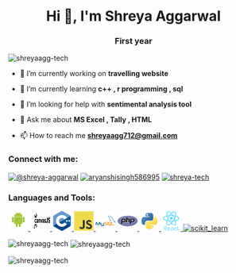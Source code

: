 <h1 align="center">Hi 👋, I'm Shreya Aggarwal</h1>
<h3 align="center">First year</h3>

<p align="left"> <img src="https://komarev.com/ghpvc/?username=shreyaagg-tech&label=Profile%20views&color=0e75b6&style=flat" alt="shreyaagg-tech" /> </p>

- 🔭 I’m currently working on **travelling website**

- 🌱 I’m currently learning **c++ , r programming , sql**

- 🤝 I’m looking for help with **sentimental analysis tool**

- 💬 Ask me about **MS Excel , Tally , HTML**

- 📫 How to reach me **shreyaagg712@gmail.com**

<h3 align="left">Connect with me:</h3>
<p align="left">
<a href="https://codepen.io/@shreya-aggarwal" target="blank"><img align="center" src="https://raw.githubusercontent.com/rahuldkjain/github-profile-readme-generator/master/src/images/icons/Social/codepen.svg" alt="@shreya-aggarwal" height="30" width="40" /></a>
<a href="https://kaggle.com/aryanshisingh586995" target="blank"><img align="center" src="https://raw.githubusercontent.com/rahuldkjain/github-profile-readme-generator/master/src/images/icons/Social/kaggle.svg" alt="aryanshisingh586995" height="30" width="40" /></a>
<a href="https://www.leetcode.com/shreya-tech" target="blank"><img align="center" src="https://raw.githubusercontent.com/rahuldkjain/github-profile-readme-generator/master/src/images/icons/Social/leet-code.svg" alt="shreya-tech" height="30" width="40" /></a>
</p>

<h3 align="left">Languages and Tools:</h3>
<p align="left"> <a href="https://developer.android.com" target="_blank" rel="noreferrer"> <img src="https://raw.githubusercontent.com/devicons/devicon/master/icons/android/android-original-wordmark.svg" alt="android" width="40" height="40"/> </a> <a href="https://canvasjs.com" target="_blank" rel="noreferrer"> <img src="https://raw.githubusercontent.com/Hardik0307/Hardik0307/master/assets/canvasjs-charts.svg" alt="canvasjs" width="40" height="40"/> </a> <a href="https://www.w3schools.com/cpp/" target="_blank" rel="noreferrer"> <img src="https://raw.githubusercontent.com/devicons/devicon/master/icons/cplusplus/cplusplus-original.svg" alt="cplusplus" width="40" height="40"/> </a> <a href="https://developer.mozilla.org/en-US/docs/Web/JavaScript" target="_blank" rel="noreferrer"> <img src="https://raw.githubusercontent.com/devicons/devicon/master/icons/javascript/javascript-original.svg" alt="javascript" width="40" height="40"/> </a> <a href="https://www.mysql.com/" target="_blank" rel="noreferrer"> <img src="https://raw.githubusercontent.com/devicons/devicon/master/icons/mysql/mysql-original-wordmark.svg" alt="mysql" width="40" height="40"/> </a> <a href="https://www.php.net" target="_blank" rel="noreferrer"> <img src="https://raw.githubusercontent.com/devicons/devicon/master/icons/php/php-original.svg" alt="php" width="40" height="40"/> </a> <a href="https://www.python.org" target="_blank" rel="noreferrer"> <img src="https://raw.githubusercontent.com/devicons/devicon/master/icons/python/python-original.svg" alt="python" width="40" height="40"/> </a> <a href="https://reactjs.org/" target="_blank" rel="noreferrer"> <img src="https://raw.githubusercontent.com/devicons/devicon/master/icons/react/react-original-wordmark.svg" alt="react" width="40" height="40"/> </a> <a href="https://scikit-learn.org/" target="_blank" rel="noreferrer"> <img src="https://upload.wikimedia.org/wikipedia/commons/0/05/Scikit_learn_logo_small.svg" alt="scikit_learn" width="40" height="40"/> </a> </p>

<p><img align="left" src="https://github-readme-stats.vercel.app/api/top-langs?username=shreyaagg-tech&show_icons=true&locale=en&layout=compact" alt="shreyaagg-tech" /></p>

<p>&nbsp;<img align="center" src="https://github-readme-stats.vercel.app/api?username=shreyaagg-tech&show_icons=true&locale=en" alt="shreyaagg-tech" /></p>

<p><img align="center" src="https://github-readme-streak-stats.herokuapp.com/?user=shreyaagg-tech&" alt="shreyaagg-tech" /></p>
